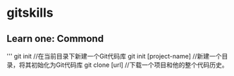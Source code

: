 # gitskills
## Learn one: Commond
'''
git init //在当前目录下新建一个Git代码库
git init [project-name] //新建一个目录，将其初始化为Git代码库
git clone [url] //下载一个项目和他的整个代码历史。
